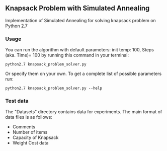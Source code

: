 ## Knapsack Problem with Simulated Annealing

Implementation of Simulated Annealing for solving knapsack problem on Python 2.7

### Usage
You can run the algorithm with default parameters: init temp: 100, Steps (aka. Time)= 100 by running this command in your terminal:

    python2.7 knapsack_problem_solver.py

Or specify them on your own. To get a complete list of possible parameters run:

    python2.7 knapsack_problem_solver.py --help  
  
### Test data
The "Datasets" directory contains data for experiments. The main format of data files is as follows:

 - Comments
 - Number of items
 - Capacity of Knapsack
 - Weight Cost data